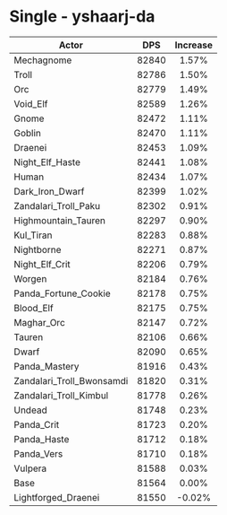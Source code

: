 # Single - yshaarj-da
| Actor | DPS | Increase |
|---|:---:|:---:|
|Mechagnome|82840|1.57%|
|Troll|82786|1.50%|
|Orc|82779|1.49%|
|Void_Elf|82589|1.26%|
|Gnome|82472|1.11%|
|Goblin|82470|1.11%|
|Draenei|82453|1.09%|
|Night_Elf_Haste|82441|1.08%|
|Human|82434|1.07%|
|Dark_Iron_Dwarf|82399|1.02%|
|Zandalari_Troll_Paku|82302|0.91%|
|Highmountain_Tauren|82297|0.90%|
|Kul_Tiran|82283|0.88%|
|Nightborne|82271|0.87%|
|Night_Elf_Crit|82206|0.79%|
|Worgen|82184|0.76%|
|Panda_Fortune_Cookie|82178|0.75%|
|Blood_Elf|82175|0.75%|
|Maghar_Orc|82147|0.72%|
|Tauren|82106|0.66%|
|Dwarf|82090|0.65%|
|Panda_Mastery|81916|0.43%|
|Zandalari_Troll_Bwonsamdi|81820|0.31%|
|Zandalari_Troll_Kimbul|81778|0.26%|
|Undead|81748|0.23%|
|Panda_Crit|81723|0.20%|
|Panda_Haste|81712|0.18%|
|Panda_Vers|81710|0.18%|
|Vulpera|81588|0.03%|
|Base|81564|0.00%|
|Lightforged_Draenei|81550|-0.02%|
